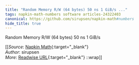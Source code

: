 ```yaml
---
title: "Random Memory R/W (64 bytes) 50 ns 1 GiB/s ..."
tags: napkin-math-numbers software articles-24322403
canonical: https://github.com/sirupsen/napkin-math#numbers
hide_title: true
---
```


Random Memory R/W (64 bytes) 50 ns 1 GiB/s


[[_Source_: [Napkin Math](https://github.com/sirupsen/napkin-math#numbers){:target="_blank"}<br>
_Author_: sirupsen<br>
_More_: [Readwise URL](https://readwise.io/open/475210490){:target="_blank"}
::wrap]]